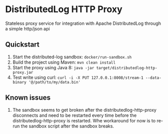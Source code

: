 # DistributedLog HTTP Proxy
Stateless proxy service for integration with Apache DistributedLog through a simple http/json api

## Quickstart

1. Start the distributed-log sandbox: `docker/run-sandbox.sh`
1. Build the project using Maven: `mvn clean install`
1. Start the proxy using Java 8: `java -jar target/distributedlog-http-proxy.jar`
1. Test write using curl: `curl -i -X PUT 127.0.0.1:8008/stream-1 --data-binary '@/path/to/my/data.bin'`

## Known issues

1. The sandbox seems to get broken after the distributedlog-http-proxy disconnects and need to be restarted
every time before the distributedlog-http-proxy is restarted. Whe workaround for now is to re-run the sandbox
script after the sandbox breaks.
